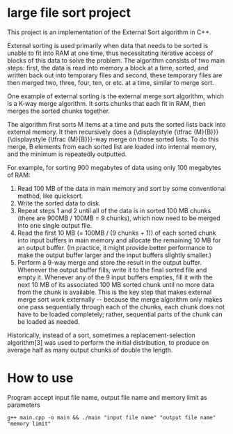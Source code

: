 # large file sort project


This project is an implementation of the External Sort algorithm in C++.

External sorting is used primarily when data that needs to be sorted is unable to fit into RAM at one time, thus necessitating iterative access of blocks of this data to solve the problem. The algorithm consists of two main steps: first, the data is read into memory a block at a time, sorted, and written back out into temporary files and second, these temporary files are then merged two, three, four, ten, or etc. at a time, similar to merge sort.

One example of external sorting is the external merge sort algorithm, which is a K-way merge algorithm. It sorts chunks that each fit in RAM, then merges the sorted chunks together.

The algorithm first sorts M items at a time and puts the sorted lists back into external memory. It then recursively does a {\displaystyle {\tfrac {M}{B}}} {\displaystyle {\tfrac {M}{B}}}-way merge on those sorted lists. To do this merge, B elements from each sorted list are loaded into internal memory, and the minimum is repeatedly outputted.

For example, for sorting 900 megabytes of data using only 100 megabytes of RAM:

1. Read 100 MB of the data in main memory and sort by some conventional method, like quicksort.
2. Write the sorted data to disk.
3. Repeat steps 1 and 2 until all of the data is in sorted 100 MB chunks (there are 900MB / 100MB = 9 chunks), which now need to be merged into one single output file.
4. Read the first 10 MB (= 100MB / (9 chunks + 1)) of each sorted chunk into input buffers in main memory and allocate the remaining 10 MB for an output buffer. (In practice, it might provide better performance to make the output buffer larger and the input buffers slightly smaller.)
5. Perform a 9-way merge and store the result in the output buffer. Whenever the output buffer fills, write it to the final sorted file and empty it. Whenever any of the 9 input buffers empties, fill it with the next 10 MB of its associated 100 MB sorted chunk until no more data from the chunk is available. This is the key step that makes external merge sort work externally -- because the merge algorithm only makes one pass sequentially through each of the chunks, each chunk does not have to be loaded completely; rather, sequential parts of the chunk can be loaded as needed.

Historically, instead of a sort, sometimes a replacement-selection algorithm[3] was used to perform the initial distribution, to produce on average half as many output chunks of double the length.

# How to use
Program accept input file name, output file name and memory limit as parameters 

```
g++ main.cpp -o main && ./main "input file name" "output file name" "memory limit"
```
